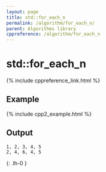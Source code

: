 ```yaml
---
layout: page
title: std::for_each_n
permalink: /algorithm/for_each_n/
parent: Algorithms library
cppreference: /algorithm/for_each_n
---
```

# std::for_each_n

{% include cppreference_link.html %}

## Example

{% include cpp2_example.html %}

## Output

```
1, 2, 3, 4, 5
2, 4, 6, 4, 5
```
{: .lh-0 }